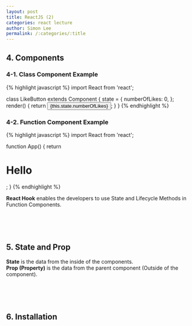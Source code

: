 ```yaml
---
layout: post
title: ReactJS (2)
categories: react lecture
author: Simon Lee
permalink: /:categories/:title
---
```


## 4. Components

### <strong>4-1. Class Component Example</strong>

{% highlight javascript %}
import React from 'react';

class LikeButton extends Component {
state = {
numberOfLikes: 0,
};
render() {
return <button>
{this.state.numberOfLikes}
</button>;
}
}
{% endhighlight %}

### <strong>4-2. Function Component Example</strong>

{% highlight javascript %}
import React from 'react';

function App() {
return <h1>Hello</h1>;
}
{% endhighlight %}

<strong>React Hook</strong> enables the developers to use State and Lifecycle Methods in Function Components.

<br>
<br>
<br>

## 5. State and Prop

<strong>State</strong> is the data from the inside of the components.  
<strong>Prop (Property)</strong> is the data from the parent component (Outside of the component).

<br>
<br>
<br>

## 6. Installation

<br>
<br>
<br>
